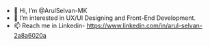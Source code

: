 - 👋 Hi, I’m @ArulSelvan-MK
- 👀 I’m interested in UX/UI Designing and Front-End Development.
- 📫 Reach me in Linkedin- https://www.linkedin.com/in/arul-selvan-2a8a6020a

<!---
ArulSelvan-MK/ArulSelvan-MK is a ✨ special ✨ repository because its `README.md` (this file) appears on your GitHub profile.
You can click the Preview link to take a look at your changes.
--->
